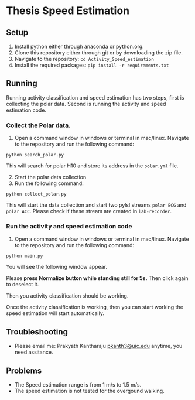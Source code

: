 # Thesis Speed Estimation

## Setup

1. Install python either through anaconda or python.org.
2. Clone this repository either through git or by downloading the zip file.
3. Navigate to the repository: `cd Activity_Speed_estimation`
4. Install the required packages: `pip install -r requirements.txt`

## Running

Running activity classification and speed estimation has two steps, first is collecting the polar data. Second is running the activity and speed estimation code.

### Collect the Polar data.
1. Open a command window in windows or terminal in mac/linux. Navigate to the repository and run the following command:
```
python search_polar.py
```
This will search for polar H10 and store its address in the `polar.yml` file.

2. Start the polar data collection
3. Run the following command:
```
python collect_polar.py
```
This will start the data collection and start two pylsl streams `polar ECG` and `polar ACC`. 
Please check if these stream are created in `lab-recorder`.

### Run the activity and speed estimation code
1. Open a command window in windows or terminal in mac/linux. Navigate to the repository and run the following command:
```
python main.py
```
You will see the following window appear.

Please **press Normalize button while standing still for 5s.** Then click again to deselect it.

Then you activity classification should be working.

Once the activity classification is working, then you can start working the speed estimation will start automatically.

## Troubleshooting
- Please email me: Prakyath Kantharaju <pkanth3@uic.edu> anytime, you need assitance.

## Problems
- The Speed estimation range is from 1 m/s to 1.5 m/s.
- The speed estimation is not tested for the overgound walking.

